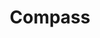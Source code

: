 ---
layout: solution
title: Compass
identifier: compass
order: 3
permalink: /compass/
github: https://github.com/CompassDXP
github-org: CompassDXP
main-color: black
logo-acronym: Co.
logo-section: DXP
short-name: Compass DXP
full-name: Viglet Compass DXP
description: Your company in the right direction. CMS, AI, NLP and Chatbot in one place.
twitter-url: https://twitter.com/CompassDXP
---